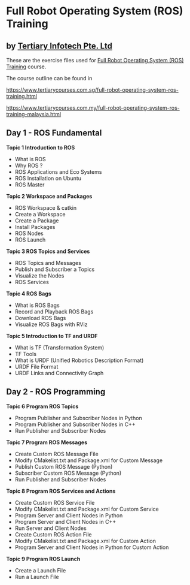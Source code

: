 # Full Robot Operating System (ROS) Training
## by [Tertiary Infotech Pte. Ltd](https://www.tertiarycourses.com.sg/)

These are the exercise files used for [Full Robot Operating System (ROS) Training](https://www.tertiarycourses.com.sg/full-robot-operating-system-ros-training.html) course. 

The course outline can be found in 

https://www.tertiarycourses.com.sg/full-robot-operating-system-ros-training.html

https://www.tertiarycourses.com.my/full-robot-operating-system-ros-training-malaysia.html


<h2>Day 1 - ROS Fundamental</h2>
<p><strong>Topic 1 Introduction to ROS</strong></p>
<ul>
<li>What is ROS</li>
<li>Why ROS ?</li>
<li>ROS Applications and Eco Systems</li>
<li>ROS Installation on Ubuntu</li>
<li>ROS Master</li>
</ul>
<p><strong>Topic 2 Workspace and Packages</strong></p>
<ul>
<li>ROS Workspace &amp; catkin</li>
<li>Create a Workspace</li>
<li>Create a Package</li>
<li>Install Packages</li>
<li>ROS Nodes</li>
<li>ROS Launch</li>
</ul>
<p><strong>Topic 3 ROS Topics and Services</strong></p>
<ul>
<li>ROS Topics and Messages</li>
<li>Publish and Subscriber a Topics</li>
<li>Visualize the Nodes</li>
<li>ROS Services</li>
</ul>
<p><strong>Topic 4 ROS Bags</strong> </p>
<ul>
<li>What is ROS Bags</li>
<li>Record and Playback ROS Bags</li>
<li>Download ROS Bags</li>
<li>Visualize ROS Bags with RViz</li>
</ul>
<p><strong>Topic 5 Introduction to TF and URDF</strong></p>
<ul>
<li>What is TF (Transformation System)</li>
<li>TF Tools</li>
<li>What is URDF (Unified Robotics Description Format)</li>
<li>URDF File Format</li>
<li>URDF Links and Connectivity Graph</li>
</ul>
<h2>Day 2 - ROS Programming</h2>
<p><strong>Topic 6 Program ROS Topics</strong></p>
<ul>
<li>Program Publisher and Subscriber Nodes in Python</li>
<li>Program Publisher and Subscriber Nodes in C++</li>
<li>Run Publisher and Subscriber Nodes</li>
</ul>
<p><strong>Topic 7 Program ROS Messages</strong></p>
<ul>
<li>Create Custom ROS Message File</li>
<li>Modify CMakelist.txt and Package.xml for Custom Message</li>
<li>Publish Custom ROS Message (Python)</li>
<li>Subscriber Custom ROS Message (Python)</li>
<li>Run Publisher and Subscriber Nodes</li>
</ul>
<p><strong>Topic 8 Program ROS Services and Actions</strong></p>
<ul>
<li>Create Custom ROS Service File</li>
<li>Modify CMakelist.txt and Package.xml for Custom Service</li>
<li>Program Server and Client Nodes in Python</li>
<li>Program Server and Client Nodes in C++</li>
<li>Run Server and Client Nodes</li>
<li>Create Custom ROS Action File</li>
<li>Modify CMakelist.txt and Package.xml for Custom Action</li>
<li>Program Server and Client Nodes in Python for Custom Action</li>
</ul>
<p><strong>Topic 9 Program ROS Launch</strong></p>
<ul>
<li>Create a Launch File</li>
<li>Run a Launch File</li>
</ul>


